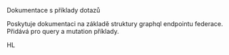 Dokumentace s příklady dotazů

Poskytuje dokumentaci na základě struktury graphql endpointu federace. Přidává pro query a mutation příklady.

HL
